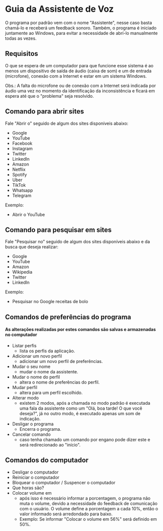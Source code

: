 # Guia da Assistente de Voz

O programa por padrão vem com o nome "Assistente", nesse caso basta chamá-lo e receberá um feedback sonoro. Também, o programa é iniciado juntamente ao Windows, para evitar a necessidade de abrí-lo manualmente todas as vezes.

## Requisitos

O que se espera de um computador para que funcione esse sistema é ao menos um dispositivo de saída de áudio (caixa de som) e um de entrada (microfone), conexão com a Internet e estar em um sistema Windows.

Obs.: A falta do microfone ou de conexão com a Internet será indicada por áudio uma vez no momento da identificação da inconsistência e ficará em espera até que o "problema" seja resolvido.

## Comando para abrir sites
  
  Fale "Abrir o" seguido de algum dos sites disponíveis abaixo:
  
  - Google
  - YouTube
  - Facebook
  - Instagram
  - Twitter
  - LinkedIn
  - Amazon
  - Netflix
  - Spotify
  - Uber
  - TikTok
  - Whatsapp
  - Telegram
  
  Exemplo:
  - Abrir o YouTube
  
## Comando para pesquisar em sites

 Fale "Pesquisar no" seguido de algum dos sites disponíveis abaixo e da busca que deseja realizar:

  - Google
  - YouTube
  - Amazon
  - Wikipedia
  - Twitter
  - LinkedIn
  
  Exemplo:
  - Pesquisar no Google receitas de bolo
  
## Comandos de preferências do programa 

  #### As alterações realizadas por estes comandos são salvas e armazenadas no computador

  - Listar perfis 
      - lista os perfis da aplicação.
  - Adicionar um novo perfil 
      - adicionar um novo perfil de preferências.
  - Mudar o seu nome 
      - mudar o nome da assistente.
  - Mudar o nome do perfil 
      - altera o nome de preferências do perfil.
  - Mudar perfil 
      - altera para um perfil escolhido.
  - Alterar modo 
      - existem 2 modos, após a chamada no modo padrão é executada uma fala da assistente como um "Olá, boa tarde! O que você deseja?", já no outro modo, é executado apenas um som de indicação.
  - Desligar o programa
    - Encerra o programa.
  - Cancelar comando
    - caso tenha chamado um comando por engano pode dizer este e será redirecionado ao "início".  

## Comandos do computador
  
  - Desligar o computador
  - Reiniciar o computador
  - Bloquear o computador / Suspencer o computador
  - Que horas são?
  - Colocar volume em 
      - após isso é necessário informar a porcentagem, o programa não muta o volume, devido a necessidade do feedback de comunicação com o usuário. O volume define a porcentagem a cada 10%, então o valor informado será arredondado para baixo.
      - Exemplo: Se informar "Colocar o volume em 56%" será definido em 50%.
 
   
